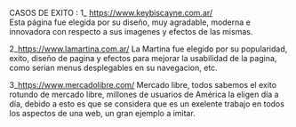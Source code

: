 
 CASOS DE EXITO : 
1_ https://www.keybiscayne.com.ar/  
 Esta página fue elegida por su diseño, muy agradable, moderna e innovadora con respecto a sus imagenes y efectos de las mismas. 

 2_https://www.lamartina.com.ar/
 La Martina fue elegido por su popularidad, exito, diseño de pagina y efectos para mejorar la usabilidad de la pagina, como serian menus desplegables en su navegacion, etc.

 
 3_https://www.mercadolibre.com/
 Mercado libre, todos sabemos el exito rotundo de mercado libre, millones de usuarios de América la eligen día a día, debido a esto es que se considera que es un exelente trabajo en todos los aspectos de una web, un gran ejemplo a imitar. 

